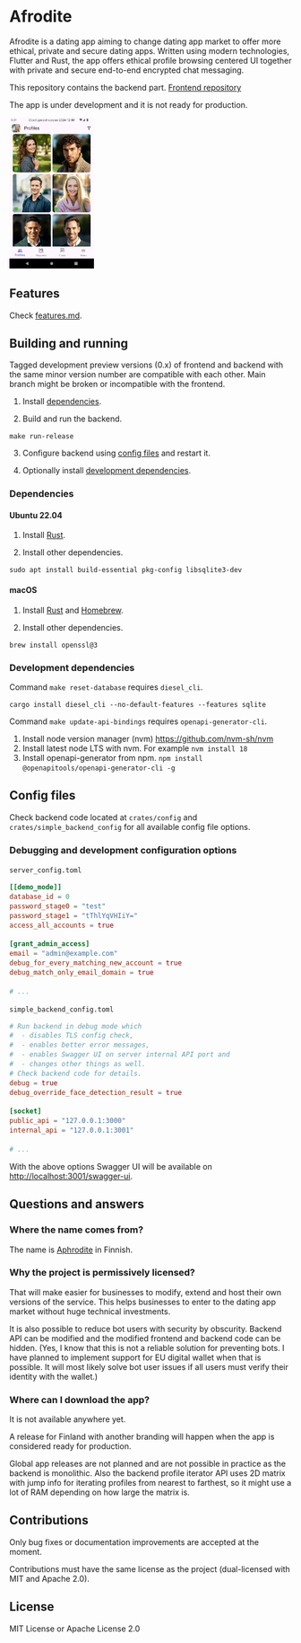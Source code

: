 # Afrodite

Afrodite is a dating app aiming to change dating app market to offer more
ethical, private and secure dating apps. Written using modern technologies,
Flutter and Rust, the app offers ethical profile browsing centered UI together
with private and secure end-to-end encrypted chat messaging.

This repository contains the backend part. [Frontend repository](https://github.com/afroditeapp/afrodite-frontend)

The app is under development and it is not ready for production.

<img src="https://raw.githubusercontent.com/afroditeapp/afrodite-frontend/refs/heads/images/profiles-view.jpg" alt="Profiles view screenshot" width="30%">

## Features

Check [features.md](docs/features.md).

## Building and running

Tagged development preview versions (0.x) of frontend and backend
with the same minor version number are compatible with each other.
Main branch might be broken or incompatible with the frontend.

1. Install [dependencies](#dependencies).

2. Build and run the backend.

```
make run-release
```

3. Configure backend using [config files](#config-files) and restart it.

4. Optionally install [development dependencies](#development-dependencies).

### Dependencies

#### Ubuntu 22.04

1. Install [Rust](https://www.rust-lang.org/learn/get-started).

2. Install other dependencies.

```
sudo apt install build-essential pkg-config libsqlite3-dev
```

#### macOS

1. Install [Rust](https://www.rust-lang.org/learn/get-started) and
   [Homebrew](https://brew.sh).

2. Install other dependencies.

```
brew install openssl@3
```

### Development dependencies

Command `make reset-database` requires `diesel_cli`.

```
cargo install diesel_cli --no-default-features --features sqlite
```

Command `make update-api-bindings` requires `openapi-generator-cli`.

1. Install node version manager (nvm) <https://github.com/nvm-sh/nvm>
2. Install latest node LTS with nvm. For example `nvm install 18`
3. Install openapi-generator from npm.
   `npm install @openapitools/openapi-generator-cli -g`

## Config files

Check backend code located at `crates/config` and `crates/simple_backend_config`
for all available config file options.

### Debugging and development configuration options

`server_config.toml`

```toml
[[demo_mode]]
database_id = 0
password_stage0 = "test"
password_stage1 = "tThlYqVHIiY="
access_all_accounts = true

[grant_admin_access]
email = "admin@example.com"
debug_for_every_matching_new_account = true
debug_match_only_email_domain = true

# ...
```
`simple_backend_config.toml`
```toml
# Run backend in debug mode which
#  - disables TLS config check,
#  - enables better error messages,
#  - enables Swagger UI on server internal API port and
#  - changes other things as well.
# Check backend code for details.
debug = true
debug_override_face_detection_result = true

[socket]
public_api = "127.0.0.1:3000"
internal_api = "127.0.0.1:3001"

# ...
```

With the above options Swagger UI will be available on
<http://localhost:3001/swagger-ui>.

## Questions and answers

### Where the name comes from?

The name is [Aphrodite](https://en.wikipedia.org/wiki/Aphrodite) in Finnish.

### Why the project is permissively licensed?

That will make easier for businesses to modify, extend and
host their own versions of the service. This helps businesses
to enter to the dating app market without huge technical investments.

It is also possible to reduce bot users with security by obscurity. Backend
API can be modified and the modified frontend and backend code can be hidden.
(Yes, I know that this is not a reliable solution for preventing bots. I have
planned to implement support for EU digital wallet when that is possible.
It will most likely solve bot user issues if all users must verify their
identity with the wallet.)

### Where can I download the app?

It is not available anywhere yet.

A release for Finland with another branding will happen when the app
is considered ready for production.

Global app releases are not planned and are not possible in practice
as the backend is monolithic. Also the backend profile iterator API uses
2D matrix with jump info for iterating profiles from nearest to farthest, so
it might use a lot of RAM depending on how large the matrix is.

## Contributions

Only bug fixes or documentation improvements are accepted at the moment.

Contributions must have the same license as the project (dual-licensed with
MIT and Apache 2.0).

## License

MIT License or Apache License 2.0
